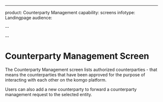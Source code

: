 ---
product: Counterparty Management
capability: screens
infotype: Landingpage
audience:

--


--

# Counterparty Management Screen


The Counterparty Management screen lists authorized counterparties - that means the counterparties that have been approved for the purpose of interacting with each other on the komgo platform.


Users can also add a new counterparty to forward a counterparty management request to the selected entity.
<!--stackedit_data:
eyJoaXN0b3J5IjpbMTMwNTQ2MDVdfQ==
-->